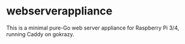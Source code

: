 # webserverappliance
This is a minimal pure-Go web server appliance for Raspberry Pi 3/4, running Caddy on gokrazy.
